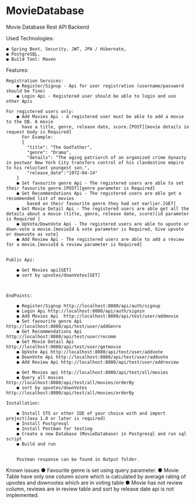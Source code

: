 # MovieDatabase
Movie Database Rest API Backend

Used Technologies:

    ● Spring Boot, Security, JWT, JPA / Hibernate,
	● PostgreSQL,
    ● Build Tool: Maven
	
Features:

	Registration Services:
		● Register/Signup - Api for user registration (username/password should be fine)
		● Login Api - Registered user should be able to login and use other Apis
	
	For registered users only:
		● Add Movies Api - A registered user must be able to add a movie to the DB. A movie
		  have a title, genre, release date, score.[POST][movie details in request body is Required]
		  For Example:
		  {
			"title": "The Godfather",
			"genre": "Drama",
			"details": "The aging patriarch of an organized crime dynasty in postwar New York City transfers control of his clandestine empire to his reluctant youngest son.",
			"release_date":"1972-04-14"
		}
		● Set favourite genre Api - The registered users are able to set their favourite genre.[POST][genre parameter is Required]
		● Get Recommendations Api - The registered users are able get a recommended list of movies
			based on their favourite genre they had set earlier.[GET]
		● Get Movie Detail Api - The registered users are able get all the details about a movie (title, genre, release date, score)[id parameter is Required ]
		● UpVote/DownVote Api - The registered users are able to upvote or down-vote a movie.[movieId & vote parameter is Required, Give upvote or downvote as vote]  
		● Add Review Api - The registered users are able to add a review for a movie.[movieId & review parameter is Required]
		
		
	Public Api:
		
		● Get Movies api[GET]
		● sort by upvotes/downVotes[GET]
		
		
		
	EndPoints:
	
		● Register/Signup http://localhost:8080/api/auth/signup
		● Login Api http://localhost:8080/api/auth/signin
		● Add Movies Api  http://localhost:8080/api/test/user/addmovie
		● Set favourite genre Api http://localhost:8080/api/test/user/addGenre
		● Get Recommendations Api http://localhost:8080/api/test/user/recomm
		● Get Movie Detail Api http://localhost:8080/api/test/user/getmovie
		● UpVote Api http://localhost:8080/api/test/user/addvote
		● DownVote Api http://localhost:8080/api/test/user/addvote
		● Add Review Api http://localhost:8080/api/test/user/addreview
	
		● Get Movies api http://localhost:8080/api/test/all/movies
		● Query all movies http://localhost:8080/api/test/all/movies/orderBy
		● sort by upvotes/downVotes http://localhost:8080/api/test/all/movies/orderBy
		
	Installation:

		● Install STS or other IDE of your choice with and import project(Java 1.8 or later is required)
        ● Install Postgresql
		● Install Postman for testing
		● Create a new Database (MovieDatabase) in Postgresql and run sql script
		● Build and run
		

		Postman response can be found in Output folder.

Known issues
		● Favourite genre is set using query parameter.
		● Movie Table have only one column score which is calculated by average rating of upvotes and downvotes which are in voting table
		● Movie has not review column, reviews are in review table and sort by release date api is not implemented.
